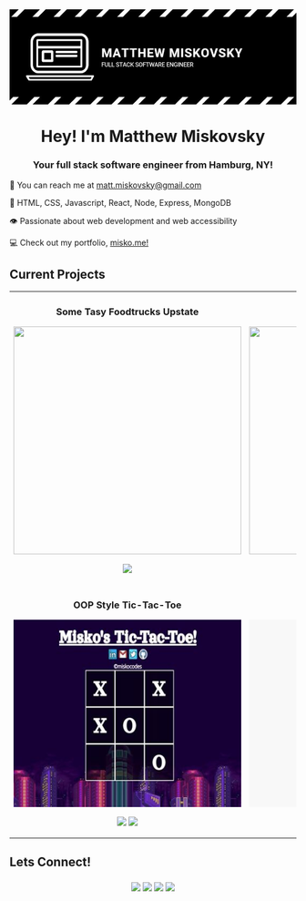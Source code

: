<img align="center" src="https://github.com/misko9251/mattmiskovsky/blob/main/images/banner.JPG">
<h1 align="center">Hey! I'm Matthew Miskovsky</h1>
<h3 align="center">Your full stack software engineer from Hamburg, NY!</h3>

:wave: You can reach me at <a href="mailto:matt.miskovsky@gmail.com">matt.miskovsky@gmail.com</a>   

:brain: HTML, CSS, Javascript, React, Node, Express, MongoDB

:eye: Passionate about web development and web accessibility

:computer: Check out my portfolio, [misko.me!](https://misko.me/)

<h2>Current Projects</h2>
<div align="center">
  <table>
    <tr>
        <td width="50%">
          <h3 align="center">Some Tasy Foodtrucks Upstate</h3>
          <p align="center">
          <img height="400px" width="400px" src="https://github.com/misko9251/misko9251/blob/main/images/foodtruck.gif">
          </p>
          <p align="center">
          <a href="https://github.com/misko9251/foodtrucks"><img src="https://github.com/misko9251/misko9251/blob/main/images/repobtn.png"></a>
          </p>
        </td>
        <td width="50%">
          <h3 align="center">What's Up Epi Pup?</h3>
          <p align="center">
          <img height="400px" width="400px" src="https://github.com/misko9251/misko9251/blob/main/images/seizures.gif">
          </p>
          <p align="center">
          <a href="https://github.com/misko9251/Seizure-Logger"><img src="https://github.com/misko9251/misko9251/blob/main/images/repobtn.png"></a>
          </p>
        </td>
     </tr>
    <tr>
        <td width="50%">
          <h3 align="center">OOP Style Tic-Tac-Toe</h3>
          <p align="center">
          <img src="https://github.com/misko9251/mattmiskovsky/blob/main/images/game.JPG">
          </p>
          <p align="center">
          <a href="https://github.com/misko9251/tic-tac-toe"><img src="https://github.com/misko9251/misko9251/blob/main/images/repobtn.png"></a>  <a href="https://miskotictactoe.netlify.app/"><img src="https://github.com/misko9251/misko9251/blob/main/images/sitebtn.png"></a>
          </p>
        </td>
        <td width="50%">
          <h3 align="center">Mobile Weather App</h3> 
          <p align="center">
          <img src="https://github.com/misko9251/mattmiskovsky/blob/main/images/weather.JPG">  
          </p>
          <p align="center">
          <a href="https://github.com/misko9251/WeatherApp"><img src="https://github.com/misko9251/misko9251/blob/main/images/repobtn.png"></a>  <a href="https://miskoweather.netlify.app/"><img src="https://github.com/misko9251/misko9251/blob/main/images/sitebtn.png"></a>
          </p>
        </td>
    </tr>
 </table>
</div>

<h2>Lets Connect!</h2>
<h3 align="center"><a href="https://www.linkedin.com/in/matthew-miskovsky-698044bb/"><img src="https://github.com/misko9251/misko9251/blob/main/images/linkedinsm.png"></a> <a href="mailto: matt.miskovsky@gmail.com"><img src="https://github.com/misko9251/misko9251/blob/main/images/gmailsm.png"></a> <a href="https://twitter.com/miskocodes"><img src="https://github.com/misko9251/misko9251/blob/main/images/twittersm.png"></a> <a href="https://github.com/misko9251"><img src="https://github.com/misko9251/misko9251/blob/main/images/githubsm.png"></a></h3>



